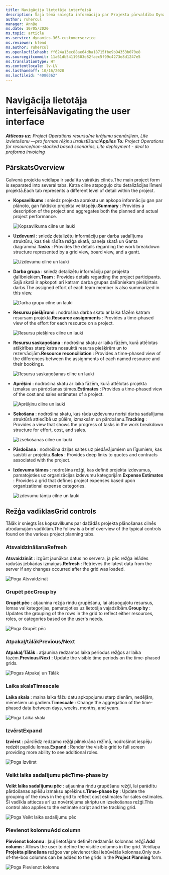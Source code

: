 ```yaml
---
title: Navigācija lietotāja interfeisā
description: Šajā tēmā sniegta informācija par Projekta pārvaldību Dynamics 365 Projekta darbībās.
author: ruhercul
manager: AnnBe
ms.date: 10/05/2020
ms.topic: article
ms.service: dynamics-365-customerservice
ms.reviewer: kfend
ms.author: ruhercul
ms.openlocfilehash: ff624a13ec88ae64dba18715fbe9b94353b070e8
ms.sourcegitcommit: 11a61db54119503e82faec5f99c4273e8d1247e5
ms.translationtype: HT
ms.contentlocale: lv-LV
ms.lasthandoff: 10/16/2020
ms.locfileid: "4080362"
---
```

# <a name="navigating-the-user-interface"></a><span data-ttu-id="b88c6-103">Navigācija lietotāja interfeisā</span><span class="sxs-lookup"><span data-stu-id="b88c6-103">Navigating the user interface</span></span>

<span data-ttu-id="b88c6-104">_**Attiecas uz:** Project Operations resursu/ne krājumu scenārijiem, Lite izvietošanu —pro formas rēķinu izrakstīšanai_</span><span class="sxs-lookup"><span data-stu-id="b88c6-104">_**Applies To:** Project Operations for resource/non-stocked based scenarios, Lite deployment - deal to proforma invoicing_</span></span>

## <a name="overview"></a><span data-ttu-id="b88c6-105">Pārskats</span><span class="sxs-lookup"><span data-stu-id="b88c6-105">Overview</span></span>

<span data-ttu-id="b88c6-106">Galvenā projekta veidlapa ir sadalīta vairākās cilnēs.</span><span class="sxs-lookup"><span data-stu-id="b88c6-106">The main project form is separated into several tabs.</span></span> <span data-ttu-id="b88c6-107">Katra cilne atspoguļo citu detalizācijas līmeni projektā.</span><span class="sxs-lookup"><span data-stu-id="b88c6-107">Each tab represents a different level of detail within the project.</span></span>

- <span data-ttu-id="b88c6-108">**Kopsavilkums** : sniedz projekta aprakstu un apkopo informāciju gan par plānoto, gan faktisko projekta veiktspēju.</span><span class="sxs-lookup"><span data-stu-id="b88c6-108">**Summary** : Provides a description of the project and aggregates both the planned and actual project performance.</span></span>

    ![Kopsavilkuma cilne un lauki](media/navigation7.png)

- <span data-ttu-id="b88c6-110">**Uzdevumi** : sniedz detalizētu informāciju par darba sadalījuma struktūru, kas tiek rādīta režģa skatā, paneļa skatā un Ganta diagrammā.</span><span class="sxs-lookup"><span data-stu-id="b88c6-110">**Tasks** : Provides the details regarding the work breakdown structure represented by a grid view, board view, and a gantt.</span></span>

    ![Uzdevumu cilne un lauki](media/navigation8.png)

- <span data-ttu-id="b88c6-112">**Darba grupa** : sniedz detalizētu informāciju par projekta dalībniekiem.</span><span class="sxs-lookup"><span data-stu-id="b88c6-112">**Team** : Provides details regarding the project participants.</span></span> <span data-ttu-id="b88c6-113">Šajā skatā ir apkopoti arī katram darba grupas dalībniekam piešķirtais darbs.</span><span class="sxs-lookup"><span data-stu-id="b88c6-113">The assigned effort of each team member is also summarized in this view.</span></span>

    ![Darba grupu cilne un lauki](media/navigation9.png)

- <span data-ttu-id="b88c6-115">**Resursu piešķīrumi** : nodrošina darba skatu ar laika fāzēm katram resursam projektā.</span><span class="sxs-lookup"><span data-stu-id="b88c6-115">**Resource assignments** : Provides a time-phased view of the effort for each resource on a project.</span></span>

    ![Resursu piešķires cilne un lauki](media/navigation10.png)

- <span data-ttu-id="b88c6-117">**Resursu saskaņošana** : nodrošina skatu ar laika fāzēm, kurā attēlotas atšķirības starp katra nosauktā resursa piešķirēm un to rezervācijām.</span><span class="sxs-lookup"><span data-stu-id="b88c6-117">**Resource reconciliation** : Provides a time-phased view of the differences between the assignments of each named resource and their bookings.</span></span>

    ![Resursu saskaņošanas cilne un lauki](media/navigation11.png)

- <span data-ttu-id="b88c6-119">**Aprēķini** : nodrošina skatu ar laika fāzēm, kurā attēlotas projekta izmaksu un pārdošanas tāmes.</span><span class="sxs-lookup"><span data-stu-id="b88c6-119">**Estimates** : Provides a time-phased view of the cost and sales estimates of a project.</span></span>

    ![Aprēķinu cilne un lauki](media/navigation12.png)

- <span data-ttu-id="b88c6-121">**Sekošana** : nodrošina skatu, kas rāda uzdevumu norisi darba sadalījuma struktūrā attiecībā uz pūlēm, izmaksām un pārdošanu.</span><span class="sxs-lookup"><span data-stu-id="b88c6-121">**Tracking** : Provides a view that shows the progress of tasks in the work breakdown structure for effort, cost, and sales.</span></span>

    ![Izsekošanas cilne un lauki](media/navigation13.png)

- <span data-ttu-id="b88c6-123">**Pārdošana** : nodrošina dziļas saites uz piedāvājumiem un līgumiem, kas saistīti ar projektu.</span><span class="sxs-lookup"><span data-stu-id="b88c6-123">**Sales** : Provides deep links to quotes and contracts associated with the project.</span></span>

- <span data-ttu-id="b88c6-124">**Izdevumu tāmes** : nodrošina režģi, kas definē projekta izdevumus, pamatojoties uz organizācijas izdevumu kategorijām.</span><span class="sxs-lookup"><span data-stu-id="b88c6-124">**Expense Estimates** : Provides a grid that defines project expenses based upon organizational expense categories.</span></span>

    ![Izdevumu tāmju cilne un lauki](media/navigation14.png)

## <a name="grid-controls"></a><span data-ttu-id="b88c6-126">Režģa vadīklas</span><span class="sxs-lookup"><span data-stu-id="b88c6-126">Grid controls</span></span>

<span data-ttu-id="b88c6-127">Tālāk ir sniegts īss kopsavilkums par dažādās projekta plānošanas cilnēs atrodamajām vadīklām.</span><span class="sxs-lookup"><span data-stu-id="b88c6-127">The follow is a brief overview of the typical controls found on the various project planning tabs.</span></span>

### <a name="refresh"></a><span data-ttu-id="b88c6-128">Atsvaidzināšana</span><span class="sxs-lookup"><span data-stu-id="b88c6-128">Refresh</span></span>

<span data-ttu-id="b88c6-129">**Atsvaidzināt** : izgūst jaunākos datus no servera, ja pēc režģa ielādes radušās jebkādas izmaiņas.</span><span class="sxs-lookup"><span data-stu-id="b88c6-129">**Refresh** : Retrieves the latest data from the server if any changes occurred after the grid was loaded.</span></span>

![Poga Atsvaidzināt](media/navigation7.png)

### <a name="group-by"></a><span data-ttu-id="b88c6-131">Grupēt pēc</span><span class="sxs-lookup"><span data-stu-id="b88c6-131">Group by</span></span>

<span data-ttu-id="b88c6-132">**Grupēt pēc** : atjaunina režģa rindu grupēšanu, lai atspoguļotu resursus, lomas vai kategorijas, pamatojoties uz lietotāja vajadzībām.</span><span class="sxs-lookup"><span data-stu-id="b88c6-132">**Group by** : Updates the grouping of the rows in the grid to reflect either resources, roles, or categories based on the user's needs.</span></span>

![Poga Grupēt pēc](media/navigation6.png)

### <a name="previousnext"></a><span data-ttu-id="b88c6-134">Atpakaļ/tālāk</span><span class="sxs-lookup"><span data-stu-id="b88c6-134">Previous/Next</span></span>

<span data-ttu-id="b88c6-135">**Atpakaļ**/**Tālāk** : atjaunina redzamos laika periodus režģos ar laika fāzēm.</span><span class="sxs-lookup"><span data-stu-id="b88c6-135">**Previous**/**Next** : Update the visible time periods on the time-phased grids.</span></span>

![Pogas Atpakaļ un Tālāk](media/navigation2.png)

### <a name="timescale"></a><span data-ttu-id="b88c6-137">Laika skala</span><span class="sxs-lookup"><span data-stu-id="b88c6-137">Timescale</span></span>

<span data-ttu-id="b88c6-138">**Laika skala** : maina laika fāžu datu apkopojumu starp dienām, nedēļām, mēnešiem un gadiem.</span><span class="sxs-lookup"><span data-stu-id="b88c6-138">**Timescale** : Change the aggregation of the time-phased data between days, weeks, months, and years.</span></span>

![Poga Laika skala](media/navigation3.png)

### <a name="expand"></a><span data-ttu-id="b88c6-140">Izvērst</span><span class="sxs-lookup"><span data-stu-id="b88c6-140">Expand</span></span>

<span data-ttu-id="b88c6-141">**Izvērst** : pārslēdz redzamo režģi pilnekrāna režīmā, nodrošinot iespēju redzēt papildu lomas.</span><span class="sxs-lookup"><span data-stu-id="b88c6-141">**Expand** : Render the visible grid to full screen providing more ability to see additional roles.</span></span>

![Poga Izvērst](media/navigation4.png)

### <a name="time-phase-by"></a><span data-ttu-id="b88c6-143">Veikt laika sadalījumu pēc</span><span class="sxs-lookup"><span data-stu-id="b88c6-143">Time-phase by</span></span>

<span data-ttu-id="b88c6-144">**Veikt laika sadalījumu pēc** : atjaunina rindu grupēšanu režģī, lai parādītu pārdošanas aplēšu izmaksu aprēķinus.</span><span class="sxs-lookup"><span data-stu-id="b88c6-144">**Time-phase by** : Update the grouping of the rows in the grid to reflect cost estimates for sales estimates.</span></span> <span data-ttu-id="b88c6-145">Šī vadīkla attiecas arī uz novērtējuma skriptu un izsekošanas režģi.</span><span class="sxs-lookup"><span data-stu-id="b88c6-145">This control also applies to the estimate script and the tracking grid.</span></span>

![Poga Veikt laika sadalījumu pēc](media/navigation0.png)

### <a name="add-column"></a><span data-ttu-id="b88c6-147">Pievienot kolonnu</span><span class="sxs-lookup"><span data-stu-id="b88c6-147">Add column</span></span>

<span data-ttu-id="b88c6-148">**Pievienot kolonnu** : ļauj lietotājam definēt redzamās kolonnas režģī.</span><span class="sxs-lookup"><span data-stu-id="b88c6-148">**Add column** : Allows the user to define the visible columns in the grid.</span></span> <span data-ttu-id="b88c6-149">Veidlapā **Projekta plānošana** režģos var pievienot tikai iebūvētās kolonnas.</span><span class="sxs-lookup"><span data-stu-id="b88c6-149">Only out-of-the-box columns can be added to the grids in the **Project Planning** form.</span></span>

![Poga Pievienot kolonnu](media/navigation5.png)
